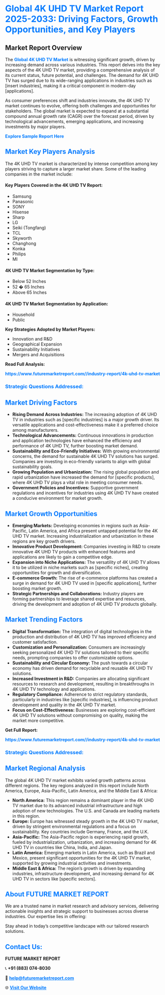 <h1 style="color: #007BFF;">Global 4K UHD TV Market Report 2025-2033: Driving Factors, Growth Opportunities, and Key Players</h1>

<section id="overview">
<h2>Market Report Overview</h2>
<p>The <a href="https://www.futuremarketreport.com//industry-report/4k-uhd-tv-market" style="color: #007BFF; text-decoration: none;"><strong>Global 4K UHD TV Market</strong></a> is witnessing significant growth, driven by increasing demand across various industries. This report delves into the key aspects of the 4K UHD TV market, providing a comprehensive analysis of its current status, future potential, and challenges. The demand for 4K UHD TV has surged due to its wide-ranging applications in industries such as [insert industries], making it a critical component in modern-day [applications].</p>
<p>As consumer preferences shift and industries innovate, the 4K UHD TV market continues to evolve, offering both challenges and opportunities for stakeholders. The global market is expected to expand at a substantial compound annual growth rate (CAGR) over the forecast period, driven by technological advancements, emerging applications, and increasing investments by major players.</p>
</section>

<section id="overview">
<p><a href="https://www.futuremarketreport.com//request-sample/reportId=76691" style="color: #007BFF; text-decoration: none;"><strong>Explore Sample Report Here</strong></a></p>
</section>

<section id="key-players">
<h2 style="color: #007BFF;">Market Key Players Analysis</h2>
<p>The 4K UHD TV market is characterized by intense competition among key players striving to capture a larger market share. Some of the leading companies in the market include:</p>
<h4>Key Players Covered in the 4K UHD TV Report:</h4>
<ul><li>Samsung</li><li>Panasonic</li><li>SONY</li><li>Hisense</li><li>Sharp</li><li>LG</li><li>Seiki (Tongfang)</li><li>TCL</li><li>Skyworth</li><li>Changhong</li><li>Konka</li><li>Philips</li><li>MI</li></ul>
<h4>4K UHD TV Market Segmentation by Type:</h4>
<ul><li>Below 52 Inches</li><li>52 � 65 Inches</li><li>Above 65 Inches</li></ul>

<h4>4K UHD TV Market Segmentation by Application:</h4>
<ul><li>Household</li><li>Public</li></ul>
<p><strong>Key Strategies Adopted by Market Players:</strong></p>
<ul>
<li>Innovation and R&D</li>
<li>Geographical Expansion</li>
<li>Sustainability Initiatives</li>
<li>Mergers and Acquisitions</li>
</ul>
</section>

<section>
<p><strong>Read Full Analysis: </strong></p><a href="https://www.futuremarketreport.com//industry-report/4k-uhd-tv-market" style="color: #007BFF; text-decoration: none;"><strong>https://www.futuremarketreport.com//industry-report/4k-uhd-tv-market</strong></a>
<h3 style="color: #007BFF;">Strategic Questions Addressed:</h3>
</section>

<section id="driving-factors">
<h2 style="color: #007BFF;">Market Driving Factors</h2>
<ul>
<li><strong>Rising Demand Across Industries:</strong> The increasing adoption of 4K UHD TV in industries such as [specific industries] is a major growth driver. Its versatile applications and cost-effectiveness make it a preferred choice among manufacturers.</li>
<li><strong>Technological Advancements:</strong> Continuous innovations in production and application technologies have enhanced the efficiency and performance of 4K UHD TV, further boosting market demand.</li>
<li><strong>Sustainability and Eco-Friendly Initiatives:</strong> With growing environmental concerns, the demand for sustainable 4K UHD TV solutions has surged. Companies are investing in eco-friendly variants to align with global sustainability goals.</li>
<li><strong>Growing Population and Urbanization:</strong> The rising global population and rapid urbanization have increased the demand for [specific products], where 4K UHD TV plays a vital role in meeting consumer needs.</li>
<li><strong>Government Policies and Incentives:</strong> Supportive government regulations and incentives for industries using 4K UHD TV have created a conducive environment for market growth.</li>
</ul>
</section>

<section id="growth-opportunities">
<h2 style="color: #007BFF;">Market Growth Opportunities</h2>
<ul>
<li><strong>Emerging Markets:</strong> Developing economies in regions such as Asia-Pacific, Latin America, and Africa present untapped potential for the 4K UHD TV market. Increasing industrialization and urbanization in these regions are key growth drivers.</li>
<li><strong>Innovative Product Development:</strong> Companies investing in R&D to create innovative 4K UHD TV products with enhanced features and applications are likely to gain a competitive edge.</li>
<li><strong>Expansion into Niche Applications:</strong> The versatility of 4K UHD TV allows it to be utilized in niche markets such as [specific niches], creating opportunities for growth and diversification.</li>
<li><strong>E-commerce Growth:</strong> The rise of e-commerce platforms has created a surge in demand for 4K UHD TV used in [specific applications], further boosting market growth.</li>
<li><strong>Strategic Partnerships and Collaborations:</strong> Industry players are forming partnerships to leverage shared expertise and resources, driving the development and adoption of 4K UHD TV products globally.</li>
</ul>
</section>

<section id="trending-factors">
<h2 style="color: #007BFF;">Market Trending Factors</h2>
<ul>
<li><strong>Digital Transformation:</strong> The integration of digital technologies in the production and distribution of 4K UHD TV has improved efficiency and customer satisfaction.</li>
<li><strong>Customization and Personalization:</strong> Consumers are increasingly seeking personalized 4K UHD TV solutions tailored to their specific needs, prompting companies to offer customizable options.</li>
<li><strong>Sustainability and Circular Economy:</strong> The push towards a circular economy has driven demand for recyclable and reusable 4K UHD TV solutions.</li>
<li><strong>Increased Investment in R&D:</strong> Companies are allocating significant resources to research and development, resulting in breakthroughs in 4K UHD TV technology and applications.</li>
<li><strong>Regulatory Compliance:</strong> Adherence to strict regulatory standards, particularly in industries like [specific industries], is influencing product development and quality in the 4K UHD TV market.</li>
<li><strong>Focus on Cost-Effectiveness:</strong> Businesses are exploring cost-efficient 4K UHD TV solutions without compromising on quality, making the market more competitive.</li>
</ul>
</section>

<section>
<p><strong>Get Full Report: </strong></p><a href="https://www.futuremarketreport.com//industry-report/4k-uhd-tv-market" style="color: #007BFF; text-decoration: none;"><strong>https://www.futuremarketreport.com//industry-report/4k-uhd-tv-market</strong></a>
<h3 style="color: #007BFF;">Strategic Questions Addressed:</h3>
</section>


<section id="regional-analysis">
<h2 style="color: #007BFF;">Market Regional Analysis</h2>
<p>The global 4K UHD TV market exhibits varied growth patterns across different regions. The key regions analyzed in this report include North America, Europe, Asia-Pacific, Latin America, and the Middle East & Africa:</p>
<ul>
<li><strong>North America:</strong> This region remains a dominant player in the 4K UHD TV market due to its advanced industrial infrastructure and high adoption of new technologies. The U.S. and Canada are leading markets in this region.</li>
<li><strong>Europe:</strong> Europe has witnessed steady growth in the 4K UHD TV market, driven by stringent environmental regulations and a focus on sustainability. Key countries include Germany, France, and the U.K.</li>
<li><strong>Asia-Pacific:</strong> The Asia-Pacific region is experiencing rapid growth, fueled by industrialization, urbanization, and increasing demand for 4K UHD TV in countries like China, India, and Japan.</li>
<li><strong>Latin America:</strong> Emerging markets in Latin America, such as Brazil and Mexico, present significant opportunities for the 4K UHD TV market, supported by growing industrial activities and investments.</li>
<li><strong>Middle East & Africa:</strong> The region’s growth is driven by expanding industries, infrastructure development, and increasing demand for 4K UHD TV in sectors like [specific sectors].</li>
</ul>
</section>

<footer>
<h2 style="color: #007BFF;">About FUTURE MARKET REPORT</h2>
<p>We are a trusted name in market research and advisory services, delivering actionable insights and strategic support to businesses across diverse industries. Our expertise lies in offering:</p>

<p>Stay ahead in today’s competitive landscape with our tailored research solutions.</p>

<h2 style="color: #007BFF;">Contact Us:</h2>
<p><strong>FUTURE MARKET REPORT</strong></p>
<p>📞 <strong>+91 (883) 074-8030</strong></p>
<p>📧 <strong><a href="mailto:help@futuremarketreport.com" style="color: #007BFF;">help@futuremarketreport.com</a></strong></p>
<p>🌐 <strong><a href="https://www.futuremarketreport.com/" style="color: #007BFF;">Visit Our Website</a></strong></p>
</footer>